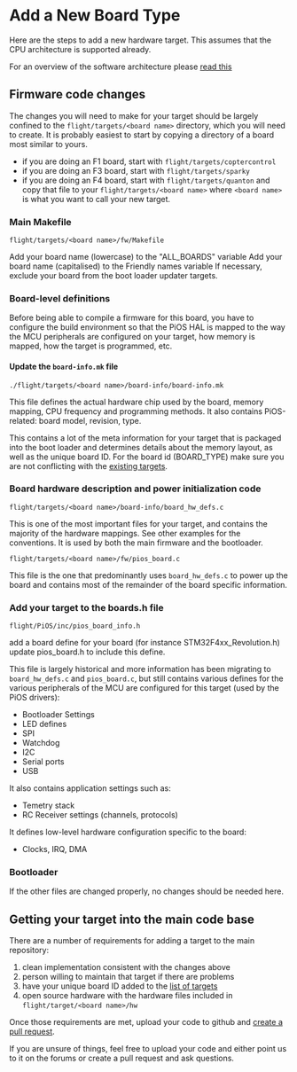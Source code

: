 # Add a New Board Type

Here are the steps to add a new hardware target. This assumes that the CPU architecture is supported already.

For an overview of the software architecture please [read this](Development-Firmware-Architecture-Overview)

## Firmware code changes

The changes you will need to make for your target should be largely confined to the `flight/targets/<board name>` directory, which you will need to create. It is probably easiest to start by copying a directory of a board most similar to yours.
* if you are doing an F1 board, start with `flight/targets/coptercontrol`
* if you are doing an F3 board, start with `flight/targets/sparky`
* if you are doing an F4 board, start with `flight/targets/quanton`
and copy that file to your `flight/targets/<board name>` where `<board name>` is what you want to call your new target.

### Main Makefile

`flight/targets/<board name>/fw/Makefile`

Add your board name (lowercase) to the "ALL_BOARDS" variable
Add your board name (capitalised) to the Friendly names variable
If necessary, exclude your board from the boot loader updater targets.


### Board-level definitions

Before being able to compile a firmware for this board, you have to configure the build environment so that the PiOS HAL is mapped to the way the MCU peripherals are configured on your target, how memory is mapped, how the target is programmed, etc.

#### Update the `board-info.mk` file

`./flight/targets/<board name>/board-info/board-info.mk`

This file defines the actual hardware chip used by the board, memory mapping, CPU frequency and programming methods. It also contains PiOS-related: board model, revision, type.

This contains a lot of the meta information for your target that is packaged into the boot loader and determines details about the memory layout, as well as the unique board ID. For the board id (BOARD_TYPE) make sure you are not conflicting with the [existing targets](Development-Hardware-IDs).

### Board hardware description and power initialization code

`flight/targets/<board name>/board-info/board_hw_defs.c`

This is one of the most important files for your target, and contains the majority of the hardware mappings. See other examples for the conventions. It is used by both the main firmware and the bootloader.

`flight/targets/<board name>/fw/pios_board.c`

This file is the one that predominantly uses `board_hw_defs.c` to power up the board and contains most of the remainder of the board specific information.

### Add your target to the boards.h file

`flight/PiOS/inc/pios_board_info.h`

add a board define for your board (for instance STM32F4xx_Revolution.h)
update pios_board.h to include this define.

This file is largely historical and more information has been migrating to `board_hw_defs.c` and `pios_board.c`, but still contains various defines for the various peripherals of the MCU are configured for this target (used by the PiOS drivers):
   - Bootloader Settings
   - LED defines
   - SPI
   - Watchdog
   - I2C
   - Serial ports
   - USB

It also contains application settings such as:
   - Temetry stack
   - RC Receiver settings (channels, protocols)

It defines low-level hardware configuration specific to the board:
   - Clocks, IRQ, DMA

### Bootloader

If the other files are changed properly, no changes should be needed here.

## Getting your target into the main code base

There are a number of requirements for adding a target to the main repository:

1. clean implementation consistent with the changes above
1. person willing to maintain that target if there are problems
1. have your unique board ID added to the [list of targets](Development-Hardware-IDs)
1. open source hardware with the hardware files included in `flight/target/<board name>/hw`

Once those requirements are met, upload your code to github and [create a pull request](https://help.github.com/articles/creating-a-pull-request).

If you are unsure of things, feel free to upload your code and either point us to it on the forums or create a pull request and ask questions.
